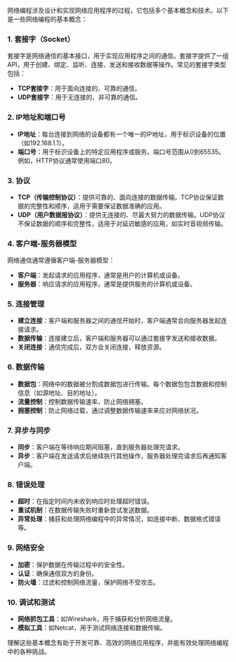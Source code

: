 网络编程涉及设计和实现网络应用程序的过程，它包括多个基本概念和技术。以下是一些网络编程的基本概念：

### 1. **套接字（Socket）**
套接字是网络通信的基本接口，用于实现应用程序之间的通信。套接字提供了一组API，用于创建、绑定、监听、连接、发送和接收数据等操作。常见的套接字类型包括：
- **TCP套接字**：用于面向连接的、可靠的通信。
- **UDP套接字**：用于无连接的、非可靠的通信。

### 2. **IP地址和端口号**
- **IP地址**：每台连接到网络的设备都有一个唯一的IP地址，用于标识设备的位置（如192.168.1.1）。
- **端口号**：用于标识设备上的特定应用程序或服务。端口号范围从0到65535。例如，HTTP协议通常使用端口80。

### 3. **协议**
- **TCP（传输控制协议）**：提供可靠的、面向连接的数据传输。TCP协议保证数据的完整性和顺序，适用于需要保证数据准确的应用。
- **UDP（用户数据报协议）**：提供无连接的、尽最大努力的数据传输。UDP协议不保证数据的顺序和完整性，适用于对延迟敏感的应用，如实时音视频传输。

### 4. **客户端-服务器模型**
网络通信通常遵循客户端-服务器模型：
- **客户端**：发起请求的应用程序，通常是用户的计算机或设备。
- **服务器**：响应请求的应用程序，通常是提供服务的计算机或设备。

### 5. **连接管理**
- **建立连接**：客户端和服务器之间的通信开始时，客户端通常会向服务器发起连接请求。
- **数据传输**：连接建立后，客户端和服务器可以通过套接字发送和接收数据。
- **关闭连接**：通信完成后，双方会关闭连接，释放资源。

### 6. **数据传输**
- **数据包**：网络中的数据被分割成数据包进行传输。每个数据包包含数据和控制信息（如源地址、目的地址）。
- **流量控制**：控制数据传输速率，防止网络拥塞。
- **拥塞控制**：防止网络过载，通过调整数据传输速率来应对网络状况。

### 7. **异步与同步**
- **同步**：客户端在等待响应期间阻塞，直到服务器处理完请求。
- **异步**：客户端在发送请求后继续执行其他操作，服务器处理完请求后再通知客户端。

### 8. **错误处理**
- **超时**：在指定时间内未收到响应时处理超时错误。
- **重试机制**：在数据传输失败时重新尝试发送数据。
- **异常处理**：捕获和处理网络编程中的异常情况，如连接中断、数据格式错误等。

### 9. **网络安全**
- **加密**：保护数据在传输过程中的安全性。
- **认证**：确保通信双方的身份。
- **防火墙**：过滤和控制网络流量，保护网络不受攻击。

### 10. **调试和测试**
- **网络抓包工具**：如Wireshark，用于捕获和分析网络流量。
- **模拟工具**：如Netcat，用于测试网络连接和数据传输。

理解这些基本概念有助于开发可靠、高效的网络应用程序，并能有效处理网络编程中的各种挑战。
